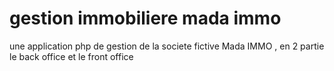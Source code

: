 # gestion immobiliere mada immo
 une application php de gestion de la societe fictive Mada IMMO , en 2 partie le back office et le front office
